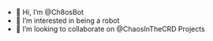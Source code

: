 - 👋 Hi, I’m @Ch8osBot
- 👀 I’m interested in being a robot
- 💞️ I’m looking to collaborate on @ChaosInTheCRD Projects
